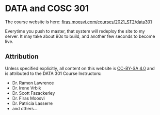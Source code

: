 # DATA and COSC 301

The course website is here: [firas.moosvi.com/courses/2021_ST2/data301](https://firas.moosvi.com/courses/2021_ST2/data301)

Everytime you push to master, that system will redeploy the site to my server.
It may take about 90s to build, and another few seconds to become live.

## Attribution

Unless specified explicitly, all content on this website is [CC-BY-SA 4.0](https://creativecommons.org/licenses/by-sa/4.0/) and is attributed to the DATA 301 Course Instructors:

- Dr. Ramon Lawrence
- Dr. Irene Vrbik
- Dr. Scott Fazackerley
- Dr. Firas Moosvi
- Dr. Patricia Lasserre
- and others...
